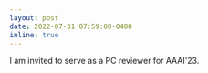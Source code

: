 ```yaml
---
layout: post
date: 2022-07-31 07:59:00-0400
inline: true
---
```


I am invited to serve as a PC reviewer for AAAI'23.
